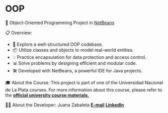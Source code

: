 # OOP
🚀 Object-Oriented Programming Project in [NetBeans](https://netbeans.apache.org/)

📋 Overview:
- 🧪 Explore a well-structured OOP codebase.
- 📦 Utilize classes and objects to model real-world entities.
- 💡 Practice encapsulation for data protection and access control.
- 📊 Solve problems by designing efficient and modular code.
- 🛠️ Developed with NetBeans, a powerful IDE for Java projects.

🎓 About the Course:
This project is part of one of the Universidad Nacional de La Plata courses. For more information about this course, please refer to the **[official university course materials.](http://info.unlp.edu.ar/wp-content/uploads/2018/05/Taller-de-Programaci%C3%B3n.pdf)**

👨‍💻 About the Developer:
Juana Zabaleta
**[E-mail](jjuanazabaleta@gmail.com)**
**[LinkedIn](https://www.linkedin.com/in/juanazabaleta/)**
